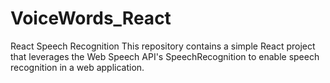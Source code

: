 # VoiceWords_React
React Speech Recognition This repository contains a simple React project that leverages the Web Speech API's SpeechRecognition to enable speech recognition in a web application.
